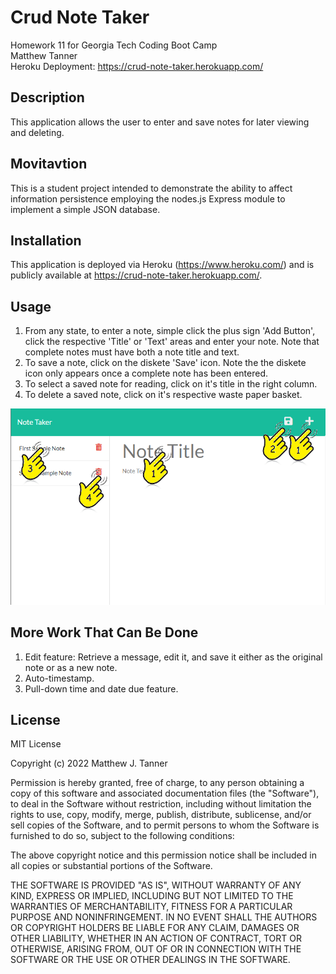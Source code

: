 # Crud Note Taker
Homework 11 for Georgia Tech Coding Boot Camp  
Matthew Tanner   
Heroku Deployment: https://crud-note-taker.herokuapp.com/

## Description
This application allows the user to enter and save notes for later viewing and deleting.

## Movitavtion
This is a student project intended to demonstrate the ability to affect information persistence employing the nodes.js Express module to implement a simple JSON database.

## Installation
This application is deployed via Heroku (https://www.heroku.com/) and is publicly available at https://crud-note-taker.herokuapp.com/.

## Usage
1. From any state, to enter a note, simple click the plus sign 'Add Button', click the respective 'Title' or 'Text' areas and enter your note. Note that complete notes must have both a note title and text.  
2. To save a note, click on the diskete 'Save' icon. Note the the diskete icon only appears once a complete note has been entered.
3. To select a saved note for reading, click on it's title in the right column.    
4. To delete a saved note, click on it's respective waste paper basket.   

![visual depiction of usage](./assets/fig_2.png)

## More Work That Can Be Done

1. Edit feature: Retrieve a message, edit it, and save it either as the original note or as a new note.
2. Auto-timestamp.
3. Pull-down time and date due feature.

## License
MIT License

Copyright (c) 2022 Matthew J. Tanner

Permission is hereby granted, free of charge, to any person obtaining a copy
of this software and associated documentation files (the "Software"), to deal
in the Software without restriction, including without limitation the rights
to use, copy, modify, merge, publish, distribute, sublicense, and/or sell
copies of the Software, and to permit persons to whom the Software is
furnished to do so, subject to the following conditions:

The above copyright notice and this permission notice shall be included in all
copies or substantial portions of the Software.

THE SOFTWARE IS PROVIDED "AS IS", WITHOUT WARRANTY OF ANY KIND, EXPRESS OR
IMPLIED, INCLUDING BUT NOT LIMITED TO THE WARRANTIES OF MERCHANTABILITY,
FITNESS FOR A PARTICULAR PURPOSE AND NONINFRINGEMENT. IN NO EVENT SHALL THE
AUTHORS OR COPYRIGHT HOLDERS BE LIABLE FOR ANY CLAIM, DAMAGES OR OTHER
LIABILITY, WHETHER IN AN ACTION OF CONTRACT, TORT OR OTHERWISE, ARISING FROM,
OUT OF OR IN CONNECTION WITH THE SOFTWARE OR THE USE OR OTHER DEALINGS IN THE
SOFTWARE.
